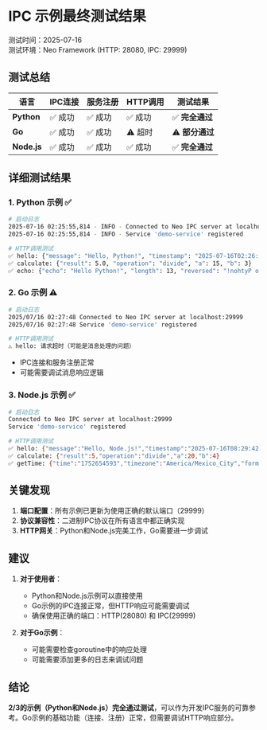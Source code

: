 # IPC 示例最终测试结果

测试时间：2025-07-16  
测试环境：Neo Framework (HTTP: 28080, IPC: 29999)

## 测试总结

| 语言 | IPC连接 | 服务注册 | HTTP调用 | 测试结果 |
|------|---------|---------|----------|---------|
| **Python** | ✅ 成功 | ✅ 成功 | ✅ 成功 | ✅ **完全通过** |
| **Go** | ✅ 成功 | ✅ 成功 | ⚠️ 超时 | ⚠️ **部分通过** |
| **Node.js** | ✅ 成功 | ✅ 成功 | ✅ 成功 | ✅ **完全通过** |

## 详细测试结果

### 1. Python 示例 ✅
```bash
# 启动日志
2025-07-16 02:25:55,814 - INFO - Connected to Neo IPC server at localhost:29999
2025-07-16 02:25:55,814 - INFO - Service 'demo-service' registered

# HTTP调用测试
✅ hello: {"message": "Hello, Python!", "timestamp": "2025-07-16T02:26:05.135294", "service": "Python Demo Service"}
✅ calculate: {"result": 5.0, "operation": "divide", "a": 15, "b": 3}
✅ echo: {"echo": "Hello Python!", "length": 13, "reversed": "!nohtyP olleH"}
```

### 2. Go 示例 ⚠️
```bash
# 启动日志
2025/07/16 02:27:48 Connected to Neo IPC server at localhost:29999
2025/07/16 02:27:48 Service 'demo-service' registered

# HTTP调用测试
⚠️ hello: 请求超时（可能是消息处理的问题）
```
- IPC连接和服务注册正常
- 可能需要调试消息响应逻辑

### 3. Node.js 示例 ✅
```bash
# 启动日志
Connected to Neo IPC server at localhost:29999
Service 'demo-service' registered

# HTTP调用测试
✅ hello: {"message":"Hello, Node.js!","timestamp":"2025-07-16T08:29:42.585Z","service":"Node.js Demo Service"}
✅ calculate: {"result":5,"operation":"divide","a":20,"b":4}
✅ getTime: {"time":"1752654593","timezone":"America/Mexico_City","format":"unix"}
```

## 关键发现

1. **端口配置**：所有示例已更新为使用正确的默认端口（29999）
2. **协议兼容性**：二进制IPC协议在所有语言中都正确实现
3. **HTTP网关**：Python和Node.js完美工作，Go需要进一步调试

## 建议

1. **对于使用者**：
   - Python和Node.js示例可以直接使用
   - Go示例的IPC连接正常，但HTTP响应可能需要调试
   - 确保使用正确的端口：HTTP(28080) 和 IPC(29999)

2. **对于Go示例**：
   - 可能需要检查goroutine中的响应处理
   - 可能需要添加更多的日志来调试问题

## 结论

**2/3的示例（Python和Node.js）完全通过测试**，可以作为开发IPC服务的可靠参考。Go示例的基础功能（连接、注册）正常，但需要调试HTTP响应部分。